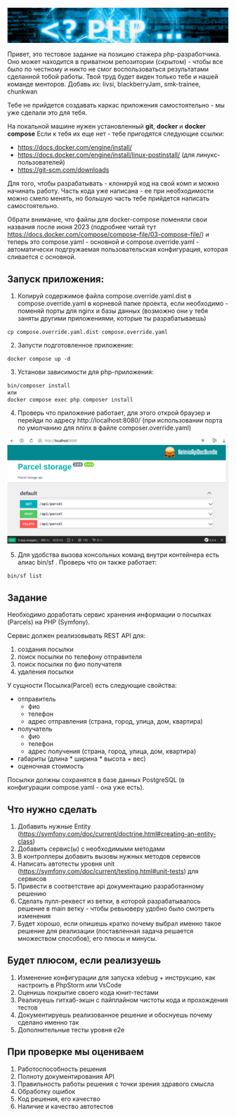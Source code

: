 ![title](./assets/title.png)

Привет, это тестовое задание на позицию стажера php-разработчика. Оно может находится в
приватном репозитории (скрытом) - чтобы все было по честному и никто не смог воспользоваться
результатами сделанной тобой работы. Твой труд будет виден только тебе и нашей команде менторов. 
Добавь их: livsi, blackberryJam, smk-trainee, chunkwan

Тебе не прийдется создавать каркас приложения самостоятельно - мы уже сделали это
для тебя.

На локальной машине нужен установленный __git__,  __docker__ и __docker compose__
Если к тебя их еще нет - тебе пригодятся следующие ссылки:

- https://docs.docker.com/engine/install/
- https://docs.docker.com/engine/install/linux-postinstall/ (для линукс-пользователей)
- https://git-scm.com/downloads


Для того, чтобы разрабатывать - клонируй код на свой комп и можно начинать
работу. Часть кода уже написана - ее при необходимости можно смело менять, 
но большую часть тебе прийдется написать самостоятельно.

Обрати внимание, что файлы для docker-compose поменяли свои названия после июня 2023
(подробнее читай тут https://docs.docker.com/compose/compose-file/03-compose-file/)
и теперь это compose.yaml - основной и compose.override.yaml - автоматически подгружаемая
пользовательская конфигурация, которая сливается с основной.

## Запуск приложения:

1. Копируй содержимое файла compose.override.yaml.dist в compose.override.yaml в
корневой папке проекта, если необходимо - поменяй порты для nginx и базы данных (возможно
они у тебя заняты другими приложениями, которые ты разрабатываешь)

```
cp compose.override.yaml.dist compose.override.yaml
```

2. Запусти подготовленное приложение:

```
docker compose up -d
```

3. Установи зависимости для php-приложения:

```
bin/composer install
или
docker compose exec php composer install
```

4. Проверь что приложение работает, для этого открой браузер и перейди по адресу http://localhost:8080/ 
(при использовании порта по умолчанию для nпinx в файле composer.override.yaml)

![title](./assets/apidoc.png)

5. Для удобства вызова консольных команд внутри контейнера есть алиас bin/sf . 
Проверь что он также работает:

```
bin/sf list
```

## Задание

Необходимо доработать сервис хранения информации о посылках (Parcels) на PHP (Symfony). 

Сервис должен реализовывать REST API для:
1. создания посылки
2. поиск посылки по телефону отправителя
3. поиск посылки по фио получателя
3. удаления посылки

У сущности Посылка(Parcel) есть следующие свойства:
- отправитель
    - фио
    - телефон
    - адрес отправления (страна, город, улица, дом, квартира)
- получатель
    - фио
    - телефон
    - адрес получения (страна, город, улица, дом, квартира)
- габариты (длина * ширина * высота + вес)
- оценочная стоимость

Посылки должны сохранятся в базе данных PostgreSQL (в конфигурации compose.yaml - она уже есть).

## Что нужно сделать

1. Добавить нужные Entity (https://symfony.com/doc/current/doctrine.html#creating-an-entity-class)
2. Добавить сервис(ы) с необходимыми методами
3. В контроллеры добавить вызовы нужных методов сервисов
4. Написать автотесты уровня unit (https://symfony.com/doc/current/testing.html#unit-tests) для сервисов
5. Привести в соответствие api документацию разработанному решению
6. Сделать пулл-реквест из ветки, в которой разрабатывалось решение в main ветку - чтобы ревьюверу удобно было смотреть изменения
7. Будет хорошо, если опишешь кратко почему выбрал именно такое решение для реализации (поставленная задача решается множеством способов), его плюсы и минусы.

## Будет плюсом, если реализуешь
1. Изменение конфигурации для запуска xdebug + инструкцию, как настроить в PhpStorm или VsCode
2. Оценишь покрытие своего кода юнит-тестами
3. Реализуешь гитхаб-экшн с пайплайном чистоты кода и прохождения тестов
4. Документируешь реализованное решение и обоснуешь почему сделано именно так
5. Дополнительные тесты уровня e2e

## При проверке мы оцениваем
1. Работоспособность решения
2. Полноту документирования API
3. Правильность работы решения с точки зрения здравого смысла
4. Обработку ошибок
5. Код решения, его качество
6. Наличие и качество автотестов

